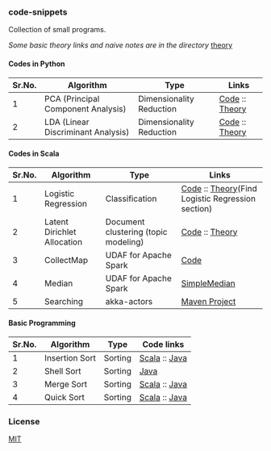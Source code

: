 ### code-snippets
Collection of small programs.

_Some basic theory links and naive notes are in the directory_ [theory](https://github.com/Pratik-Barhate/code-snippets/tree/master/theory)

#### Codes in Python

| Sr.No. | Algorithm                             | Type                     | Links                                              |
|--------|---------------------------------------|--------------------------|----------------------------------------------------|
| 1      | PCA (Principal Component Analysis)    | Dimensionality Reduction | [Code](https://github.com/Pratik-Barhate/code-snippets/blob/master/python/Principal_Component_Analysis/pca.py) ::  [Theory](https://github.com/Pratik-Barhate/code-snippets/blob/master/theory/PCA.md) |
| 2      | LDA (Linear Discriminant Analysis)    | Dimensionality Reduction | [Code](https://github.com/Pratik-Barhate/code-snippets/blob/master/python/Linear_Discriminant_Analysis/lda.py) ::  [Theory](https://github.com/Pratik-Barhate/code-snippets/blob/master/theory/LDA_Dimension_Reduction.md) |

#### Codes in Scala

| Sr.No. | Algorithm                             | Type                     | Links                                              |
|--------|---------------------------------------|--------------------------|----------------------------------------------------|
| 1      | Logistic Regression                   | Classification           | [Code](https://github.com/PratikBarhate/code-snippets/blob/master/scala/spark/src/main/scala/io/github/pratikbarhate/spark/ml/LogisticReg.scala) :: [Theory](https://github.com/ujjwalkarn/Machine-Learning-Tutorials#topic)(Find Logistic Regression section) |
| 2      | Latent Dirichlet Allocation           | Document clustering (topic modeling) | [Code](https://github.com/PratikBarhate/code-snippets/blob/master/scala/spark/src/main/scala/io/github/pratikbarhate/spark/ml/LDADocClustering.scala) ::   [Theory](https://github.com/Pratik-Barhate/code-snippets/blob/master/theory/LDA_Custering.md) |
| 3      | CollectMap                            | UDAF for Apache Spark    | [Code](https://github.com/PratikBarhate/code-snippets/blob/master/scala/spark/src/main/scala/io/github/pratikbarhate/spark/udafs/CollectMap.scala) |
| 4      | Median                               | UDAF for Apache Spark    | [SimpleMedian](https://github.com/PratikBarhate/code-snippets/blob/master/scala/spark/src/main/scala/io/github/pratikbarhate/spark/udafs/SimpleMedian.scala) |
| 5      | Searching                              | akka-actors             | [Maven Project](https://github.com/PratikBarhate/code-snippets/blob/master/scala/textsearch) |

#### Basic Programming

| Sr.No. | Algorithm                             | Type                     | Code links                                         |
|--------|---------------------------------------|--------------------------|----------------------------------------------------|
| 1      | Insertion Sort                        | Sorting                  | [Scala](https://github.com/PratikBarhate/code-snippets/blob/master/basics/jvm_based/src/main/scala/scalaprograms/sorting/InsertionSort.scala) :: [Java](https://github.com/PratikBarhate/code-snippets/blob/master/basics/jvm_based/src/main/java/javaprograms/sorting/InsertionSort.java) |
| 2      | Shell Sort                            | Sorting                  | [Java](https://github.com/PratikBarhate/code-snippets/blob/master/basics/jvm_based/src/main/java/javaprograms/sorting/ShellSort.java) |
| 3      | Merge Sort                        | Sorting                  | [Scala](https://github.com/PratikBarhate/code-snippets/blob/master/basics/jvm_based/src/main/scala/scalaprograms/sorting/MergeSort.scala) :: [Java](https://github.com/PratikBarhate/code-snippets/blob/master/basics/jvm_based/src/main/java/javaprograms/sorting/MergeSort.java) |
| 4      | Quick Sort                        | Sorting                  | [Scala](https://github.com/PratikBarhate/code-snippets/blob/master/basics/jvm_based/src/main/scala/scalaprograms/sorting/QuickSort.scala) :: [Java](https://github.com/PratikBarhate/code-snippets/blob/master/basics/jvm_based/src/main/java/javaprograms/sorting/QuickSort.java) |


### License
[MIT](https://github.com/Pratik-Barhate/code-snippets/blob/master/LICENSE)
